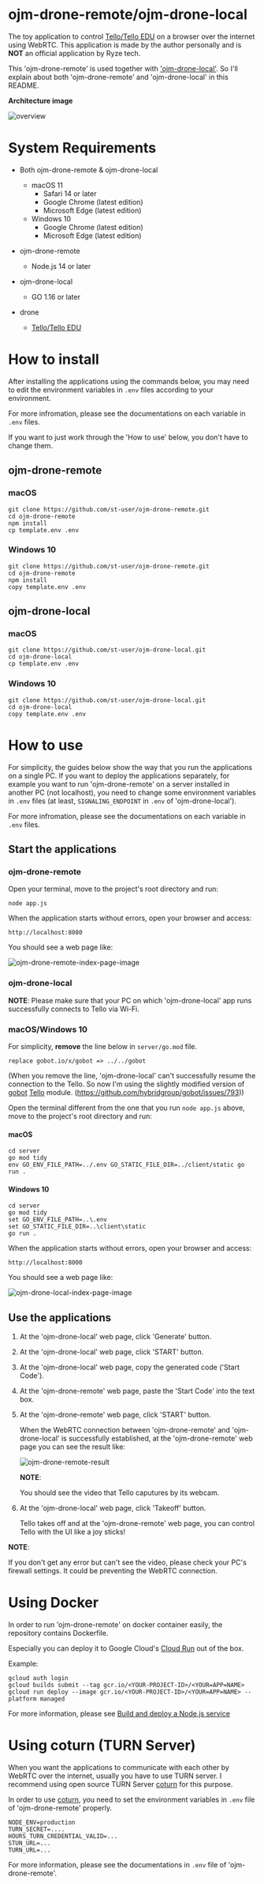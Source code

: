 # ojm-drone-remote/ojm-drone-local

The toy application to control [Tello/Tello EDU](https://www.ryzerobotics.com/jp/tello) on a browser over the internet using WebRTC.
This application is made by the author personally and is **NOT** an official application by Ryze tech. 

This 'ojm-drone-remote' is used together with ['ojm-drone-local'](https://github.com/st-user/ojm-drone-local). So I'll explain about both 'ojm-drone-remote' and 'ojm-drone-local' in this README.


**Architecture image**

![overview](./README-images/ojm-drone-arch-overview.png)



# System Requirements

 - Both ojm-drone-remote & ojm-drone-local

    - macOS 11
      - Safari 14 or later
      - Google Chrome (latest edition)
      - Microsoft Edge (latest edition)
    - Windows 10
      - Google Chrome (latest edition)
      - Microsoft Edge (latest edition)

 - ojm-drone-remote
    - Node.js 14 or later

 - ojm-drone-local
    - GO 1.16 or later

 - drone
    - [Tello/Tello EDU](https://www.ryzerobotics.com/jp/tello)


# How to install

After installing the applications using the commands below, you may need to edit the environment variables in `.env` files according to your environment.

For more infromation, please see the documentations on each variable in `.env` files.

If you want to just work through the 'How to use' below, you don't have to change them.

## ojm-drone-remote

### macOS
```
git clone https://github.com/st-user/ojm-drone-remote.git
cd ojm-drone-remote
npm install
cp template.env .env
```

### Windows 10
```
git clone https://github.com/st-user/ojm-drone-remote.git
cd ojm-drone-remote
npm install
copy template.env .env
```

## ojm-drone-local

### macOS

```
git clone https://github.com/st-user/ojm-drone-local.git
cd ojm-drone-local
cp template.env .env
```

### Windows 10

```
git clone https://github.com/st-user/ojm-drone-local.git
cd ojm-drone-local
copy template.env .env
```

# How to use

For simplicity, the guides below show the way that you run the applications on a single PC.
If you want to deploy the applications separately, for example you want to run 'ojm-drone-remote' on a server installed in another PC (not localhost), you need to change some environment variables in `.env` files
(at least, `SIGNALING_ENDPOINT` in `.env` of 'ojm-drone-local').

For more infromation, please see the documentations on each variable in `.env` files.

## Start the applications

### ojm-drone-remote

Open your terminal, move to the project's root directory and run:

```
node app.js
```

When the application starts without errors, open your browser and access:

```
http://localhost:8080
```

You should see a web page like:

![ojm-drone-remote-index-page-image](./README-images/ojm-drone-remote_1.png)


### ojm-drone-local

**NOTE**: Please make sure that your PC on which 'ojm-drone-local' app runs successfully connects to Tello via Wi-Fi.


### macOS/Windows 10

For simplicity, **remove** the line below in `server/go.mod` file.

```
replace gobot.io/x/gobot => ../../gobot
```
(When you remove the line, 'ojm-drone-local' can't successfully resume the connection to the Tello. So now I'm using the slightly modified version of [gobot](https://github.com/hybridgroup/gobot/) [Tello](https://github.com/hybridgroup/gobot/tree/release/platforms/dji/tello) module. (https://github.com/hybridgroup/gobot/issues/793))


Open the terminal different from the one that you run `node app.js` above, move to the project's root directory and run:

#### macOS

```
cd server
go mod tidy
env GO_ENV_FILE_PATH=../.env GO_STATIC_FILE_DIR=../client/static go run .
```

#### Windows 10

```
cd server
go mod tidy
set GO_ENV_FILE_PATH=..\.env
set GO_STATIC_FILE_DIR=..\client\static
go run .
```

When the application starts without errors, open your browser and access:

```
http://localhost:8000
```

You should see a web page like:

![ojm-drone-local-index-page-image](./README-images/ojm-drone-local_1.png)

## Use the applications


1. At the 'ojm-drone-local' web page, click 'Generate' button.
2. At the 'ojm-drone-local' web page, click 'START' button.
3. At the 'ojm-drone-local' web page, copy the generated code ('Start Code').
4. At the 'ojm-drone-remote' web page, paste the 'Start Code' into the text box.
5. At the 'ojm-drone-remote' web page, click 'START' button.

   When the WebRTC connection between 'ojm-drone-remote' and 'ojm-drone-local' is successfully established, at the 'ojm-drone-remote' web page you can see the result like:

   ![ojm-drone-remote-result](./README-images/ojm-drone-remote_2.png)

   **NOTE**:
   
   You should see the video that Tello caputures by its webcam.



6. At the 'ojm-drone-local' web page, click 'Takeoff' button.

   Tello takes off and at the 'ojm-drone-remote' web page, you can control Tello with the UI like a joy sticks!


**NOTE**:

If you don't get any error but can't see the video, please check your PC's firewall settings. It could be preventing the WebRTC connection.


# Using Docker

In order to run 'ojm-drone-remote' on docker container easily, the repository contains Dockerfile.

Especially you can deploy it to Google Cloud's [Cloud Run](https://cloud.google.com/run/) out of the box.

Example:

```
gcloud auth login
gcloud builds submit --tag gcr.io/<YOUR-PROJECT-ID>/<YOUR=APP=NAME>
gcloud run deploy --image gcr.io/<YOUR-PROJECT-ID>/<YOUR=APP=NAME> --platform managed
```

For more information, please see [Build and deploy a Node.js service](https://cloud.google.com/run/docs/quickstarts/build-and-deploy/nodejs)

# Using coturn (TURN Server)

When you want the applications to communicate with each other by WebRTC over the internet, usually you have to use TURN server.
I recommend using open source TURN Server [coturn](https://github.com/coturn/coturn) for this purpose.

In order to use [coturn](https://github.com/coturn/coturn), you need to set the environment variables in `.env` file of 'ojm-drone-remote' properly.

```
NODE_ENV=production
TURN_SECRET=....
HOURS_TURN_CREDENTIAL_VALID=...
STUN_URL=...
TURN_URL=...
```

For more information, please see the documentations in `.env` file of 'ojm-drone-remote'.